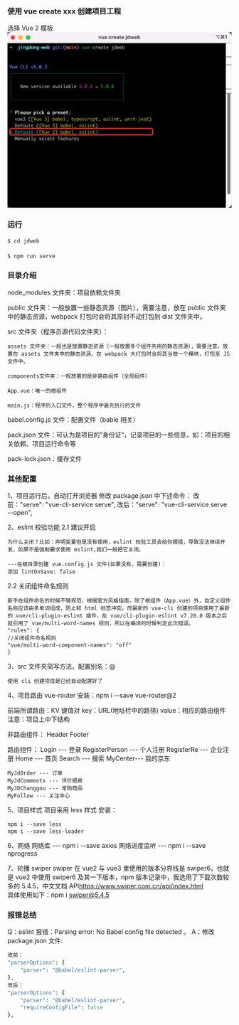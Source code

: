 ### 使用 vue create xxx 创建项目工程

选择 Vue 2 模板
![Alt text](./day01/image.png)

### 运行

```ruby
$ cd jdweb

$ npm run serve
```

### 目录介绍

node_modules 文件夹：项目依赖文件夹

public 文件夹：一般放置一些静态资源（图片），需要注意，放在 public 文件夹中的静态资源，webpack 打包时会将其原封不动打包到 dist 文件夹中。

src 文件夹（程序员源代码文件夹）：

    assets 文件夹：一般也是放置静态资源（一般放置多个组件共用的静态资源），需要注意，放置在 assets 文件夹中的静态资源，在 webpack 大打包时会将其当做一个模块，打包至 JS 文件中。

    components文件夹：一般放置的是非路由组件（全局组件）

    App.vue：唯一的根组件

    main.js：程序的入口文件，整个程序中最先执行的文件

babel.config.js 文件：配置文件（bable 相关）

pack.json 文件：可认为是项目的”身份证“，记录项目的一些信息，如：项目的相关依赖、项目运行命令等

pack-lock.json：缓存文件

### 其他配置

1、项目运行后，自动打开浏览器
修改 package.json 中下述命令：
改前："serve": "vue-cli-service serve",
改后："serve": "vue-cli-service serve --open",

2、eslint 校验功能
2.1 建议开启

    为什么关闭？比如：声明变量但是没有使用，eslint 校验工具会给你报错，导致没法继续开发，如果不是强制要求使用 eslint,我们一般把它关闭。

    ---在根目录创建 vue.config.js 文件(如果没有，需要创建)：
    添加 lintOnSave: false

2.2 关闭组件命名规则

    新手在组件命名的时候不够规范，根据官方风格指南，除了根组件（App.vue）外，自定义组件名称应该由多单词组成，防止和 html 标签冲突。而最新的 vue-cli 创建的项目使用了最新的 vue/cli-plugin-eslint 插件，在 vue/cli-plugin-eslint v7.20.0 版本之后就引用了 vue/multi-word-names 规则，所以在编译的时候判定此次错误。
    "rules": {
    //关闭组件命名规则
    "vue/multi-word-component-names": "off"
    }

3、src 文件夹简写方法。配置别名：@

    使用 cli 创建项目是已经自动配置好了

4、项目路由
vue-router
安装：npm i --save vue-router@2

前端所谓路由：KV 键值对
key：URL(地址栏中的路径)
value：相应的路由组件
注意：项目上中下结构

非路由组件：
Header
Footer

路由组件：
Login --- 登录
RegisterPerson --- 个人注册
RegisterRe --- 企业注册
Home --- 首页
Search --- 搜索
MyCenter--- 我的京东

    MyJdOrder --- 订单
    MyJdComments --- 评价晒单
    MyJDChanggou --- 常购商品
    MyFollow --- 关注中心

5、项目样式
项目采用 less 样式
安装：

    npm i --save less
    npm i --save less-loader

6、网络
网络库 --- npm i --save axios
网络进度监听 --- npm i --save nprogress

7、轮播 swiper
swiper 在 vue2 与 vue3 里使用的版本分界线是 swiper6，也就是 vue2 中使用 swiper6 及其一下版本，npm 版本记录中，我选用了下载次数较多的 5.4.5，中文文档 API<a href="https://www.swiper.com.cn/api/index.html">https://www.swiper.com.cn/api/index.html</a><br>
具体使用如下：npm i swiper@5.4.5

### 报错总结

Q：eslint 报错：Parsing error: No Babel config file detected 。
A：修改 package.json 文件:

```ruby
改前：
"parserOptions": {
    "parser": "@babel/eslint-parser",
},
改后：
"parserOptions": {
    "parser": "@babel/eslint-parser",
    "requireConfigFile": false
},
```
